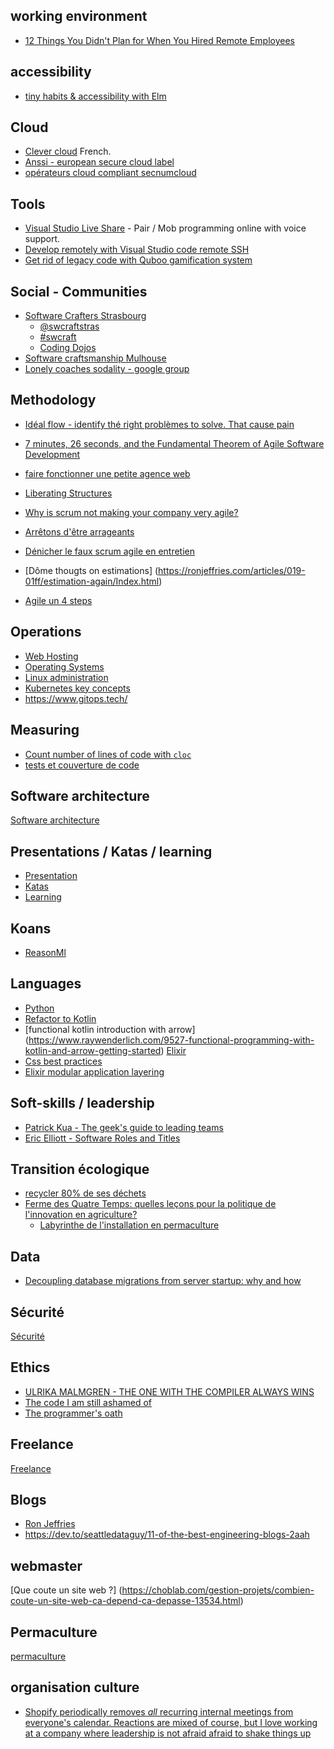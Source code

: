 ## working environment

* [12 Things You Didn't Plan for When You Hired Remote Employees](https://getlighthouse.com/blog/didnt-plan-hiring-remote-employees/)

## accessibility

* [tiny habits & accessibility with Elm](https://youtu.be/yHBUKYl3gjc)




## Cloud

* [Clever cloud](https://www.clever-cloud.com)
  French.
* [Anssi - european secure cloud label](https://www.ssi.gouv.fr/en/actualite/european-secure-cloud-a-new-label-for-cloud-service-providers/)
* [opérateurs cloud compliant secnumcloud](https://www.ssi.gouv.fr/entreprise/qualifications/prestataires-de-services-de-confiance-qualifies/prestataires-de-service-dinformatique-en-nuage-secnumcloud/)



## Tools

* [Visual Studio Live Share](https://visualstudio.microsoft.com/fr/services/live-share/?rr=https%3A%2F%2Fwww.bing.com%2F) - Pair / Mob programming online with voice support.
* [Develop remotely with Visual Studio code remote SSH](https://code.visualstudio.com/docs/remote/ssh)
* [Get rid of legacy code with Quboo gamification system](https://quboo.tpd.io/)

## Social - Communities

* [Software Crafters Strasbourg](https://www.meetup.com/Software-Crafters-Strasbourg/)
  * [@swcraftstras](https://twitter.com/swcraftstras)
  * [#swcraft](https://twitter.com/search?q=%23swcraft&src=typd)
  * [Coding Dojos](coding_dojos.md)
* [Software craftsmanship Mulhouse](https://www.meetup.com/fr-FR/Software-Craftsmanship-Mulhouse/)
* [Lonely coaches sodality - google group](  https://groups.google.com/forum/m/#!forum/lonely-coaches-sodality)
 

## Methodology

* [Idéal flow - identify thé right problèmes to solve. That cause pain](   https://leanpub.com/ideaflow  )

* [7 minutes, 26 seconds, and the Fundamental Theorem of Agile Software Development](https://www.youtube.com/watch?v=WSes_PexXcA)
* [faire fonctionner une petite agence web](https://jp-lambert.me/à-laide-comment-faire-fonctionner-mon-agence-web-63cd9b9a9538)
* [Liberating Structures](https://www.liberatingstructures.fr)
* [Why is scrum not making your company very agile?](https://www.linkedin.com/feed/update/urn:li:activity:6556947030827237376)
* [Arrêtons d'être arrageants](https://blog.goood.com/2019/07/23/pour-etre-agiles-arretons-detre-arrangeants/amp/)
* [Dénicher le faux scrum agile en entretien](https://jp-lambert.me/comment-d%C3%A9nicher-le-faux-scrum-agile-en-entretien-1c8586fdcfe2)
* [Dôme thougts on estimations] (https://ronjeffries.com/articles/019-01ff/estimation-again/Index.html)

* [Agile un 4 steps](   https://kalele.io/what-you-need-from-agile/)

## Operations

* [Web Hosting](hosting.md)
* [Operating Systems](operating-systems.md)
* [Linux administration](linux-administration.md)
* [Kubernetes key concepts](https://towardsdatascience.com/key-kubernetes-concepts-62939f4bc08e)
* https://www.gitops.tech/


## Measuring

* [Count number of lines of code with `cloc`](https://github.com/AlDanial/cloc)
* [tests et couverture de code](https://blog.ippon.fr/2019/07/22/80-ou-90-de-couverture-de-tests/)

## Software architecture

[Software architecture](software-architecture.md)

## Presentations / Katas / learning

* [Presentation](presentations.md)
* [Katas](katas.md)
* [Learning](learning.md)

## Koans

* [ReasonMl](https://github.com/gabrielperales/reasonml-koans/)

## Languages

* [Python](python.md)
* [Refactor to Kotlin](https://codelabs.developers.google.com/codelabs/java-to-kotlin)
* [functional kotlin introduction with arrow] (https://www.raywenderlich.com/9527-functional-programming-with-kotlin-and-arrow-getting-started) [Elixir](elixir.md)
* [Css best practices](https://dev.to/adrianbdesigns/improve-your-css-with-these-5-principles-35jd)
* [Elixir modular application layering](https://aaronrenner.io/2019/09/18/application-layering-a-pattern-for-extensible-elixir-application-design.html)


## Soft-skills / leadership

* [Patrick Kua - The geek's guide to leading teams](https://dev.tube/video/0PsGgnQc4eY)
* [Eric Elliott - Software Roles and Titles](https://medium.com/javascript-scene/software-roles-and-titles-e3f0b69c410c)

## Transition écologique

* [recycler 80% de ses déchets](https://m.facebook.com/story.php?story_fbid=2401188840100050&id=1459728890912721)
* [Ferme des Quatre Temps: quelles leçons pour la politique de l'innovation en agriculture?](https://www.linkedin.com/pulse/ferme-des-quatre-temps-quelles-le%25C3%25A7ons-pour-la-de-en-brice-thollet/?trackingId=b2nS1YkCS1%2BWCc4aVsJkJw%3D%3D)
  * [Labyrinthe de l'installation en permaculture](https://www.dropbox.com/s/tlzqj1on33nnzk1/Labyrinthe-a-l-installation%20v2.pdf)

## Data

* [Decoupling database migrations from server startup: why and how](https://pythonspeed.com/articles/schema-migrations-server-startup/)

## Sécurité

[Sécurité](security.md)

## Ethics

* [ULRIKA MALMGREN - THE ONE WITH THE COMPILER ALWAYS WINS](http://videos.ncrafts.io/video/338474722)
* [The code I am still ashamed of](https://www.freecodecamp.org/news/the-code-im-still-ashamed-of-e4c021dff55e/)
* [The programmer's oath](http://blog.cleancoder.com/uncle-bob/2015/11/18/TheProgrammersOath.html)

## Freelance

[Freelance](freelance.md)

## Blogs

* [Ron Jeffries]( https://ronjeffries.com)
* https://dev.to/seattledataguy/11-of-the-best-engineering-blogs-2aah



## webmaster

[Que coute un site web ?] (https://choblab.com/gestion-projets/combien-coute-un-site-web-ca-depend-ca-depasse-13534.html)

## Permaculture

[permaculture](permaculture.md)


## organisation culture

* [  Shopify periodically removes *all* recurring internal meetings from everyone's calendar. Reactions are mixed of course, but I love working at a company where leadership is not afraid afraid to shake things up ](https://twitter.com/pauldowman/status/1179414660254179330  )
